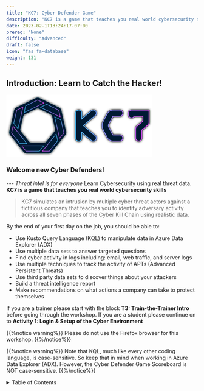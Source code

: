 ```yaml
---
title: "KC7: Cyber Defender Game"
description: "KC7 is a game that teaches you real world cybersecurity skills used by professional Cyber Defenders"
date: 2023-02-1T13:24:17-07:00
prereq: "None"
difficulty: "Advanced"
draft: false
icon: "fas fa-database"
weight: 131
---
```


## Introduction: Learn to Catch the Hacker!

<img src="https://github.com/bgrant34/workshops/blob/master/content/english/kusto-kc7/Images/KC7Logo.png?raw=true" alt="logo" height="20%">

### Welcome new Cyber Defenders! 
*--- Threat intel is for everyone*
Learn Cybersecurity using real threat data.
**KC7 is a game that teaches you real world cybersecurity skills**
>KC7 simulates an intrusion by multiple cyber threat actors against a fictitious company that teaches you to identify adversary activity across all seven phases of the Cyber Kill Chain using realistic data.

By the end of your first day on the job, you should be able to: 
-  Use Kusto Query Language (KQL) to manipulate data in Azure Data Explorer (ADX)  
-  Use multiple data sets to answer targeted questions  
-  Find cyber activity in logs including: email, web traffic, and server logs  
-  Use multiple techniques to track the activity of APTs (Advanced Persistent Threats)  
-  Use third party data sets to discover things about your attackers   
-  Build a threat intelligence report    
-  Make recommendations on what actions a company can take to protect themselves    

If you are a trainer please start with the block **T3: Train-the-Trainer Intro** before going through the workshop. If you are a student please continue on to **Activity 1: Login & Setup of the Cyber Environment**

{{%notice warning%}}
Please do not use the Firefox browser for this workshop.
{{%/notice%}}


{{%notice warning%}}
Note that KQL, much like every other coding language, is case-sensitive. So keep that in mind when working in Azure Data Explorer (ADX). However, the Cyber Defender Game Scoreboard is NOT case-sensitive.
{{%/notice%}}

<details>
<summary>Table of Contents</summary>
{{% children /%}}
</details>
